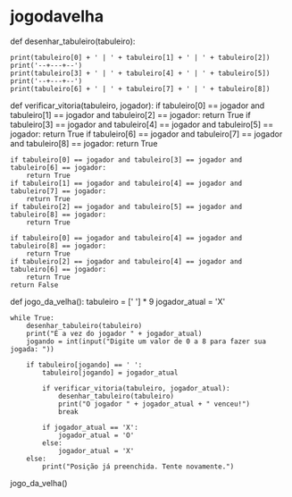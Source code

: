 # jogodavelha
def desenhar_tabuleiro(tabuleiro):

    print(tabuleiro[0] + ' | ' + tabuleiro[1] + ' | ' + tabuleiro[2])
    print('--+---+--')
    print(tabuleiro[3] + ' | ' + tabuleiro[4] + ' | ' + tabuleiro[5])
    print('--+---+--')
    print(tabuleiro[6] + ' | ' + tabuleiro[7] + ' | ' + tabuleiro[8])

def verificar_vitoria(tabuleiro, jogador):
    if tabuleiro[0] == jogador and tabuleiro[1] == jogador and tabuleiro[2] == jogador:
        return True
    if tabuleiro[3] == jogador and tabuleiro[4] == jogador and tabuleiro[5] == jogador:
        return True
    if tabuleiro[6] == jogador and tabuleiro[7] == jogador and tabuleiro[8] == jogador:
        return True

    if tabuleiro[0] == jogador and tabuleiro[3] == jogador and tabuleiro[6] == jogador:
        return True
    if tabuleiro[1] == jogador and tabuleiro[4] == jogador and tabuleiro[7] == jogador:
        return True
    if tabuleiro[2] == jogador and tabuleiro[5] == jogador and tabuleiro[8] == jogador:
        return True

    if tabuleiro[0] == jogador and tabuleiro[4] == jogador and tabuleiro[8] == jogador:
        return True
    if tabuleiro[2] == jogador and tabuleiro[4] == jogador and tabuleiro[6] == jogador:
        return True
    return False

def jogo_da_velha():
    tabuleiro = [' '] * 9
    jogador_atual = 'X'

    while True:
        desenhar_tabuleiro(tabuleiro)
        print("É a vez do jogador " + jogador_atual)
        jogando = int(input("Digite um valor de 0 a 8 para fazer sua jogada: "))

        if tabuleiro[jogando] == ' ':
            tabuleiro[jogando] = jogador_atual

            if verificar_vitoria(tabuleiro, jogador_atual):
                desenhar_tabuleiro(tabuleiro)
                print("O jogador " + jogador_atual + " venceu!")
                break

            if jogador_atual == 'X':
                jogador_atual = 'O'
            else:
                jogador_atual = 'X'
        else:
            print("Posição já preenchida. Tente novamente.")

jogo_da_velha()

